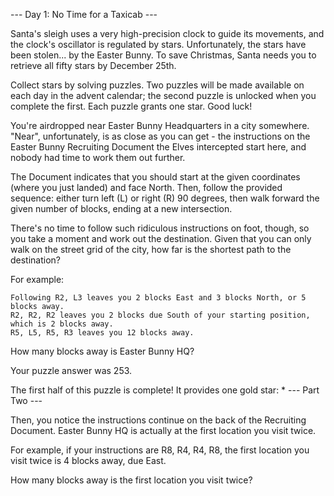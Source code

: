 --- Day 1: No Time for a Taxicab ---

Santa's sleigh uses a very high-precision clock to guide its movements, and the clock's oscillator is regulated by stars. Unfortunately, the stars have been stolen... by the Easter Bunny. To save Christmas, Santa needs you to retrieve all fifty stars by December 25th.

Collect stars by solving puzzles. Two puzzles will be made available on each day in the advent calendar; the second puzzle is unlocked when you complete the first. Each puzzle grants one star. Good luck!

You're airdropped near Easter Bunny Headquarters in a city somewhere. "Near", unfortunately, is as close as you can get - the instructions on the Easter Bunny Recruiting Document the Elves intercepted start here, and nobody had time to work them out further.

The Document indicates that you should start at the given coordinates (where you just landed) and face North. Then, follow the provided sequence: either turn left (L) or right (R) 90 degrees, then walk forward the given number of blocks, ending at a new intersection.

There's no time to follow such ridiculous instructions on foot, though, so you take a moment and work out the destination. Given that you can only walk on the street grid of the city, how far is the shortest path to the destination?

For example:

    Following R2, L3 leaves you 2 blocks East and 3 blocks North, or 5 blocks away.
    R2, R2, R2 leaves you 2 blocks due South of your starting position, which is 2 blocks away.
    R5, L5, R5, R3 leaves you 12 blocks away.

How many blocks away is Easter Bunny HQ?

Your puzzle answer was 253.

The first half of this puzzle is complete! It provides one gold star: *
--- Part Two ---

Then, you notice the instructions continue on the back of the Recruiting Document. Easter Bunny HQ is actually at the first location you visit twice.

For example, if your instructions are R8, R4, R4, R8, the first location you visit twice is 4 blocks away, due East.

How many blocks away is the first location you visit twice?

